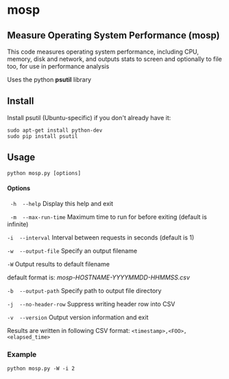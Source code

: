 # mosp
## Measure Operating System Performance (mosp)

This code measures operating system performance,
including CPU, memory, disk and network, and
outputs stats to screen and optionally to file
too, for use in performance analysis

Uses the python **psutil** library

## Install

Install psutil (Ubuntu-specific) if you don't already have it:
```
sudo apt-get install python-dev
sudo pip install psutil
```

## Usage
```
python mosp.py [options]
```

#### Options
``` -h  --help```          Display this help and exit

``` -m  --max-run-time```  Maximum time to run for before exiting
                           (default is infinite)

```-i  --interval```       Interval between requests in seconds
                           (default is 1)

```-w  --output-file```    Specify an output filename

```-W```                   Output results to default filename

default format is: *mosp-HOSTNAME-YYYYMMDD-HHMMSS.csv*

```-b  --output-path```         Specify path to output file directory

```-j  --no-header-row```       Suppress writing header row into CSV

```-v  --version```       Output version information and exit

Results are written in following CSV format:
```<timestamp>,<FOO>,<elapsed_time>```

### Example
```
python mosp.py -W -i 2
```
